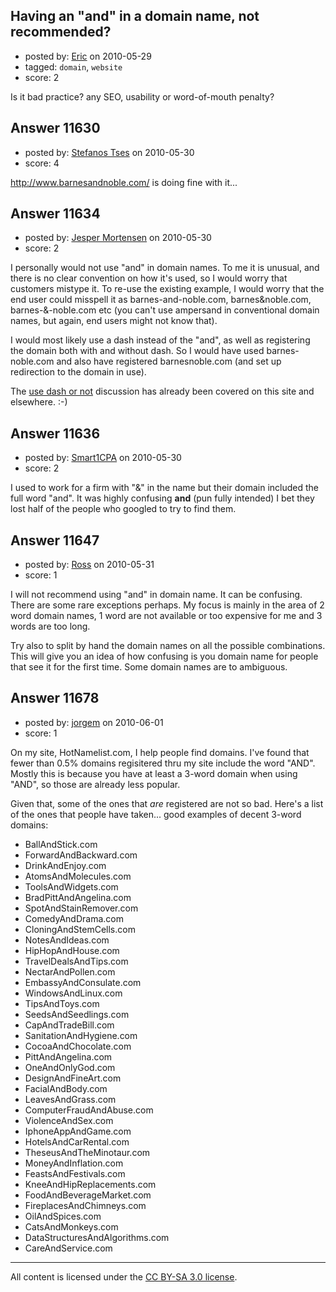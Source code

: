## Having an "and" in a domain name, not recommended?

- posted by: [Eric](https://stackexchange.com/users/-1/1832-eric) on 2010-05-29
- tagged: `domain`, `website`
- score: 2

Is it bad practice? any SEO, usability or word-of-mouth penalty?


## Answer 11630

- posted by: [Stefanos Tses](https://stackexchange.com/users/-1/3178-stefanos-tses) on 2010-05-30
- score: 4

http://www.barnesandnoble.com/ is doing fine with it...


## Answer 11634

- posted by: [Jesper Mortensen](https://stackexchange.com/users/-1/1261-jesper-mortensen) on 2010-05-30
- score: 2

<p>I personally would not use "and" in domain names. To me it is unusual, and there is no clear convention on how it's used, so I would worry that customers mistype it. To re-use the existing example, I would worry that the end user could misspell it as barnes-and-noble.com, barnes&amp;noble.com, barnes-&amp;-noble.com etc (you can't use ampersand in conventional domain names, but again, end users might not know that).</p>

<p>I would most likely use a dash instead of the "and", as well as registering the domain both with and without dash. So I would have used barnes-noble.com and also have registered barnesnoble.com (and set up redirection to the domain in use).</p>

<p>The <a href="http://answers.onstartups.com/questions/3822/domain-names-with-a-hyphen-good-or-bad-idea" rel="nofollow">use dash or not</a> discussion has already been covered on this site and elsewhere. :-)</p>



## Answer 11636

- posted by: [Smart1CPA](https://stackexchange.com/users/-1/3488-smart1cpa) on 2010-05-30
- score: 2

I used to work for a firm with "&" in the name but their domain included the full word "and".  It was highly confusing **and** (pun fully intended) I bet they lost half of the people who googled to try to find them.


## Answer 11647

- posted by: [Ross](https://stackexchange.com/users/-1/1390-ross) on 2010-05-31
- score: 1

I will not recommend using "and" in domain name. It can be confusing. There are some rare exceptions perhaps. My focus is mainly in the area of 2 word domain names, 1 word are not available or too expensive for me and 3 words are too long.

Try also to split by hand the domain names on all the possible combinations. This will give you an idea of how confusing is you domain name for people that see it for the first time. Some domain names are to ambiguous. 


## Answer 11678

- posted by: [jorgem](https://stackexchange.com/users/-1/180-jorgem) on 2010-06-01
- score: 1

On my site, HotNamelist.com, I help people find domains. I've found that fewer than 0.5% domains regisitered thru my site include the word "AND". Mostly this is because you have at least a 3-word domain when using "AND", so those are already less popular.

Given that, some of the ones that *are* registered are not so bad. Here's a list of the ones that people have taken... good examples of decent 3-word domains:

 -  BallAndStick.com
 -  ForwardAndBackward.com
 -  DrinkAndEnjoy.com
 -  AtomsAndMolecules.com
 -  ToolsAndWidgets.com
 -  BradPittAndAngelina.com
 -  SpotAndStainRemover.com
 -  ComedyAndDrama.com
 -  CloningAndStemCells.com
 -  NotesAndIdeas.com 
 -  HipHopAndHouse.com
 -  TravelDealsAndTips.com
 -  NectarAndPollen.com
 -  EmbassyAndConsulate.com
 -  WindowsAndLinux.com 
 -  TipsAndToys.com
 -  SeedsAndSeedlings.com
 -  CapAndTradeBill.com
 -  SanitationAndHygiene.com
 -  CocoaAndChocolate.com
 -  PittAndAngelina.com 
 -  OneAndOnlyGod.com
 -  DesignAndFineArt.com
 -  FacialAndBody.com 
 -  LeavesAndGrass.com
 -  ComputerFraudAndAbuse.com
 -  ViolenceAndSex.com
 -  IphoneAppAndGame.com
 -  HotelsAndCarRental.com
 -  TheseusAndTheMinotaur.com
 -  MoneyAndInflation.com
 -  FeastsAndFestivals.com
 -  KneeAndHipReplacements.com
 -  FoodAndBeverageMarket.com
 -  FireplacesAndChimneys.com
 -  OilAndSpices.com 
 -  CatsAndMonkeys.com
 -  DataStructuresAndAlgorithms.com
 -  CareAndService.com



---

All content is licensed under the [CC BY-SA 3.0 license](https://creativecommons.org/licenses/by-sa/3.0/).
